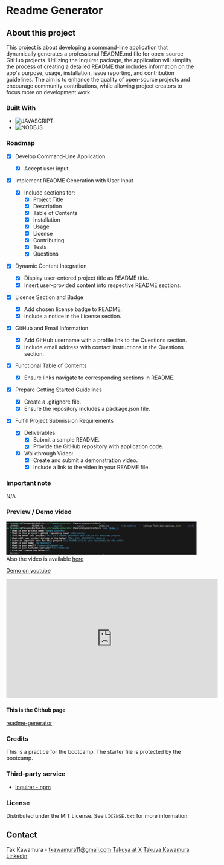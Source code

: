 # Readme Generator

## About this project

This project is about developing a command-line application that dynamically generates a professional README.md file for open-source GitHub projects. Utilizing the Inquirer package, the application will simplify the process of creating a detailed README that includes information on the app's purpose, usage, installation, issue reporting, and contribution guidelines. The aim is to enhance the quality of open-source projects and encourage community contributions, while allowing project creators to focus more on development work.

### Built With

- ![JAVASCRIPT]
- ![NODEJS]

### Roadmap

- [x] Develop Command-Line Application

  - [x] Accept user input.

- [x] Implement README Generation with User Input

  - [x] Include sections for:
    - [x] Project Title
    - [x] Description
    - [x] Table of Contents
    - [x] Installation
    - [x] Usage
    - [x] License
    - [x] Contributing
    - [x] Tests
    - [x] Questions

- [x] Dynamic Content Integration

  - [x] Display user-entered project title as README title.
  - [x] Insert user-provided content into respective README sections.

- [x] License Section and Badge

  - [x] Add chosen license badge to README.
  - [x] Include a notice in the License section.

- [x] GitHub and Email Information

  - [x] Add GitHub username with a profile link to the Questions section.
  - [x] Include email address with contact instructions in the Questions section.

- [x] Functional Table of Contents

  - [x] Ensure links navigate to corresponding sections in README.

- [x] Prepare Getting Started Guidelines

  - [x] Create a .gitignore file.
  - [x] Ensure the repository includes a package.json file.

- [x] Fulfill Project Submission Requirements
  - [x] Deliverables:
    - [x] Submit a sample README.
    - [x] Provide the GitHub repository with application code.
  - [x] Walkthrough Video:
    - [x] Create and submit a demonstration video.
    - [x] Include a link to the video in your README file.

### Important note

N/A

### Preview / Demo video

![Preview](./assets/images/demo.png)
Also the video is available [here](https://drive.google.com/drive/u/0/folders/186fex8fNqKzf1FexZepadjOEu9Sk73qW)

[Demo on youtube](https://www.youtube.com/watch?v=PueJbUTm77Y)

<iframe width="560" height="315" src="https://www.youtube.com/embed/PueJbUTm77Y?si=AohkH0b9L2K2JQ7w" title="YouTube video player" frameborder="0" allow="accelerometer; autoplay; clipboard-write; encrypted-media; gyroscope; picture-in-picture; web-share" allowfullscreen></iframe>

#### This is the Github page

[readme-generator](https://sebecjeanluc.github.io/readme-generator/)

### Credits

This is a practice for the bootcamp. The starter file is protected by the bootcamp.

### Third-party service

- [inquirer - npm](https://www.npmjs.com/package/inquirer)

### License

Distributed under the MIT License. See `LICENSE.txt` for more information.

## Contact

Tak Kawamura - tkawamura11@gmail.com
[Takuya at X](https://x.com/_takuyakawamura)
[Takuya Kawamura Linkedin](https://www.linkedin.com/in/tak-k-8b657828/)

<!-- MARKDOWN LINKS & IMAGES -->
<!-- https://www.markdownguide.org/basic-syntax/#reference-style-links -->

[HTML]: https://img.shields.io/badge/HTML-orange
[CSS]: https://img.shields.io/badge/CSS-blue
[BOOTSTRAP]: https://img.shields.io/badge/BOOTSTRAP-lightblue
[JAVASCRIPT]: https://img.shields.io/badge/Javascript-yellow
[JQUERY]: https://img.shields.io/badge/JQUERY-lightblue
[DAYJS]: https://img.shields.io/badge/DAYJS-orange
[WEBAPI]: https://img.shields.io/badge/WEBAPI-orange
[NODEJS]: https://img.shields.io/badge/NODEJS-green
